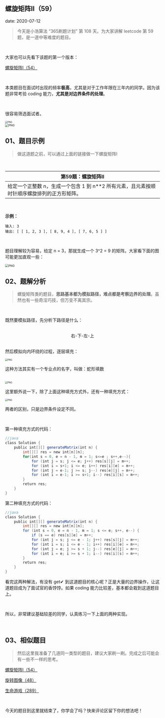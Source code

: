  
##	螺旋矩阵Ⅱ（59）
date:	2020-07-12
 

> 今天是小浩算法 “365刷题计划” 第 108 天。为大家讲解 leetcode 第 59 题，是一道中等难度的题目。

<br/>

大家也可以先看下该题的第一个版本：

 [螺旋矩阵Ⅰ（54）](1.99.其他补充题目/01.md) 

<br/>

本类题目在面试时出现的频率**极高**，尤其是对于工作年限在三年内的同学。因为该题非常考验 coding 能力，**尤其是对边界条件的处理**。

<br/>

很容易筛选面试者。

<img src="52/1.jpg" alt="PNG" style="zoom: 50%;" />

<br/>

<img src="52/2.jpg" alt="PNG" style="zoom: 67%;" />

## 01、题目示例

> 做这道题之前，可以通过上面的链接做一下螺旋矩阵Ⅰ

<br/>

| 第59题：螺旋矩阵Ⅱ                                            |
| ------------------------------------------------------------ |
| 给定一个正整数 n，生成一个包含 1 到 n**2 所有元素，且元素按顺时针顺序螺旋排列的正方形矩阵。 |

<br/>

**示例：**

```
输入: 3
输出: [ [ 1, 2, 3 ], [ 8, 9, 4 ], [ 7, 6, 5 ] ]
```

<br/>

题目理解较为容易，给定 n = 3，那就生成一个 3^2 = 9 的矩阵。大家看下面的图可能更加直观一些：

<img src="52/3.jpg" alt="PNG" style="zoom: 67%;" />

## 02、题解分析

> 螺旋矩阵类的题目，**思路基本都为模拟路径，难点都是考察边界的处理**。虽然也有一些奇淫巧技，但万变不离其宗。

<br/>

既然要模拟路径，先分析下路径是什么：

<br/>

<center>右-下-左-上</center>

<br/>

然后模拟向内环绕的过程，逐层填充：

<img src="52/4.jpg" alt="PNG" style="zoom: 50%;" />

这种方法其实有一个专业点的名字，叫做：蛇形填数

<br/>

<img src="52/5.jpg" alt="PNG" style="zoom: 50%;" />

<br/>

这里额外说一下，除了上面这种填充方式外，还有一种填充方式：

<img src="52/6.jpg" alt="PNG" style="zoom: 50%;" />

两者的区别，只是边界条件设定不同。

<br/>

第一种填充方式的代码：

```java
//java
class Solution {    
    public int[][] generateMatrix(int n) {        
        int[][] res = new int[n][n];        
        for(int s = 0, e = n - 1, m = 1; s<=e ; s++,e--){            
            for (int j = s; j <= e; j++) res[s][j] = m++;            
            for (int i = s+1; i <= e; i++) res[i][e] = m++;            
            for (int j = e-1; j >= s; j--) res[e][j] = m++;           
            for (int i = e-1; i >= s+1; i--) res[i][s] = m++;        
        }        
        return res;    
    }
}
```

第二种填充方式的代码：

```java
//java
class Solution {    
    public int[][] generateMatrix(int n) {        
        int[][] res = new int[n][n];        
        for (int s = 0, e = n - 1, m = 1; s <= e; s++, e--) {            
            if (s == e) res[s][e] = m++;            
            for (int j = s; j <= e - 1; j++) res[s][j] = m++;            
            for (int i = s; i <= e - 1; i++) res[i][e] = m++;            
            for (int j = e; j >= s + 1; j--) res[e][j] = m++;            
            for (int i = e; i >= s + 1; i--) res[i][s] = m++;        
        }        
        return res;    
    }
}
```

看完这两种解法，有没有 get✔ 到这道题目的核心呢？正是大量的边界操作，让这道题目成为了面试官的香饽饽。如果 coding 能力比较差，基本都会栽到这道题目上。

<br/>

所以，非常建议基础较差的同学，认真练习一下上面的两种实现。

<br/>

## 03、相似题目

> 然后这里我准备了几道同一类型的题目，建议大家刷一刷。完成之后可能会有一些不一样的思考。

 [螺旋矩阵Ⅰ（54）](1.99.其他补充题目/01.md) 

 [旋转图像（48）](1.99.其他补充题目/51.md) 

 [生命游戏（289）](1.99.其他补充题目/31.md) 

<br/>

今天的题目到这里就结束了，你学会了吗？快来评论区留下你的想法吧！